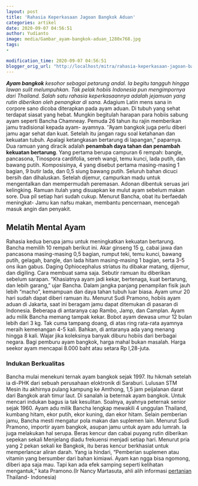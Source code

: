 ```yaml
---
layout: post
title: 'Rahasia Keperkasaan Jagoan Bangkok Aduan'
categories: artikel
date: 2020-09-07 04:56:51
author: Yudianto
image: media/Gambar_ayam-bangkok-aduan_1280x768.jpg
tags:
- 

modification_time: 2020-09-07 04:56:51
blogger_orig_url: "http://localhost/mitra/rahasia-keperkasaan-jagoan-bangkok.html"
---
```


_**Ayam bangkok** kesohor sebagai petarung andal. Ia begitu tangguh hingga
lawan sulit melumpuhkan. Tak pelak hobiis Indonesia pun mengimpornya dari
Thailand. Salah satu rahasia keperkasaannya adalah jejamuan yang rutin
diberikan oleh penangkar di sana._ Adagium Latin mens sana in corpore sano
dicoba diterapkan pada ayam aduan. Di tubuh yang sehat terdapat siasat yang
hebat. Mungkin begitulah harapan para hobiis sabung ayam seperti Bancha
Chamneay. Pemuda 26 tahun itu rajin memberikan jamu tradisional kepada ayam-
ayamnya. ’’Ayam bangkok juga perlu diberi jamu agar sehat dan kuat. Setelah
itu jangan ragu soal ketahanan dan kekuatan tubuh. Apalagi ketangkasan
bertarung di lapangan,” paparnya. Dua ramuan yang diracik adalah **penambah
daya tahan dan penambah kekuatan bertarung**. Yang pertama berupa campuran 6
rempah: bangle, pancasona, Tinospora cardifolia, sereh wangi, temu kunci, lada
putih, dan bawang putih. Komposisinya, 4 yang disebut pertama masing-masing 1
bagian, 9 butir lada, dan 0,5 siung bawang putih. Seluruh bahan dicuci bersih
dan dihaluskan. Setelah dijemur, campurkan madu untuk mengentalkan dan
mempermudah peremasan. Adonan dibentuk seruas jari kelingking. Ramuan itulah
yang disuapkan ke mulut ayam sebelum makan sore. Dua pil setiap hari sudah
cukup. Menurut Bancha, obat itu berfaedah meningkat- Jamu kan nafsu makan,
membantu pencernaan, mencegah masuk angin dan penyakit.

## Melatih Mental Ayam

Rahasia kedua berupa jamu untuk meningkatkan kekuatan bertarung. Bancha
memilih 10 rempah berikut ini. Akar ginseng 15 g, cabai jawa dan pancasona
masing-masing 0,5 bagian, rumput teki, temu kunci, bawang putih, gelagah,
bangle, dan lada hitam masing-masing 1 bagian, serta 3-5 ons ikan gabus.
Daging Ophiocephalus striatus itu dibakar matang, dijemur, dan digiling. Cara
membuat sama saja. Sebutir ramuan itu diberikan sebelum sarapan. “Khasiatnya
ayam jadi kekar, bertenaga, kuat bertarung, dan lebih garang,” ujar Bancha.
Dalam jangka panjang penampilan fisik jauh lebih “macho”, kemampuan dan daya
tahan tubuh luar biasa. Ayam umur 20 hari sudah dapat diberi ramuan itu.
Menurut Sudi Pramono, hobiis ayam aduan di Jakarta, saat ini beragam jamu
dapat ditemukan di pasaran di Indonesia. Beberapa di antaranya cap Rambo,
Jamp, dan Camplan. Ayam adu milik Bancha memang tampak kekar. Bobot ayam
dewasa umur 12 bulan lebih dari 3 kg. Tak cuma tampang doang, di atas ring
rata-rata ayamnya meraih kemenangan 4-5 kali. Bahkan, di antaranya ada yang
menang hingga 8 kali. Wajar jika koleksinya banyak diburu hobiis dari berbagai
negara. Bagi pemburu ayam bangkok, harga mahal bukan masalah. Harga seekor
ayam mencapai 8.000 baht atau setara Rp l,28-juta.

### Indukan Berkualitas

Bancha mulai menekuni ternak ayam bangkok sejak 1997. Itu hikmah setelah ia
di-PHK dari sebuah perusahaan eloktronik di Saraburi. Lulusan STM Mesin itu
akhirnya pulang kampung ke Amthong, 1,5 jam peijalanan darat dari Bangkok arah
timur laut. Di sanalah ia beternak ayam bangkok. Untuk mencari indukan bagus
ia tak kesulitan. Soalnya, ayahnya peternak senior sejak 1960. Ayam adu milik
Bancha lengkap mewakili 4 unggulan Thailand, kumbang hitam, ekor putih, ekor
kuning, dan ekor hitam. Selain pemberian jamu, Bancha mesti mengatur pola
makan dan suplemen lain. Menurut Sudi Pramono, importir ayam bangkok, asupan
jamu untuk ayam adu lumrah. Ia juga melakukan hal serupa. Beras kencur dan
cabai puyang rutin diberikan sepekan sekali Menjelang diadu frekuensi menjadi
setiap hari. Menurut pria yang 2 pekan sekali ke Bangkok, itu beras kencur
berkhasiat untuk memperlancar aliran darah. Yang ia hindari, “Pemberian
suplemen atau vitamin yang bersumber dari bahan kimiawi. Ayam kan ngga bisa
ngomong, diberi apa saja mau. Tapi kan ada efek samping seperti kelihatan
mengantuk,” kata Pramono.(Ir Nancy Martasuta, ahli alih informasi
[pertanian](http://127.0.0.1/mitra/pertanian "pertanian") Thailand- Indonesia)


